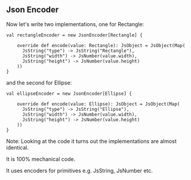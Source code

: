 ## Json Encoder

Now let's write two implementations, one for Rectangle:

    val rectangleEncoder = new JsonEncoder[Rectangle] {
    
        override def encode(value: Rectangle): JsObject = JsObject(Map(
          JsString("type") -> JsString("Rectangle"),
          JsString("width") -> JsNumber(value.width),
          JsString("height") -> JsNumber(value.height)
        ))
    }

and the second for Ellipse:

    val ellipseEncoder = new JsonEncoder[Ellipse] {
    
        override def encode(value: Ellipse): JsObject = JsObject(Map(
          JsString("type") -> JsString("Ellipse"),
          JsString("width") -> JsNumber(value.width),
          JsString("height") -> JsNumber(value.height)
        ))
    }
    
Note:
Looking at the code it turns out the implementations are almost identical.

It is 100% mechanical code.

It uses encoders for primitives e.g. JsString, JsNumber etc.